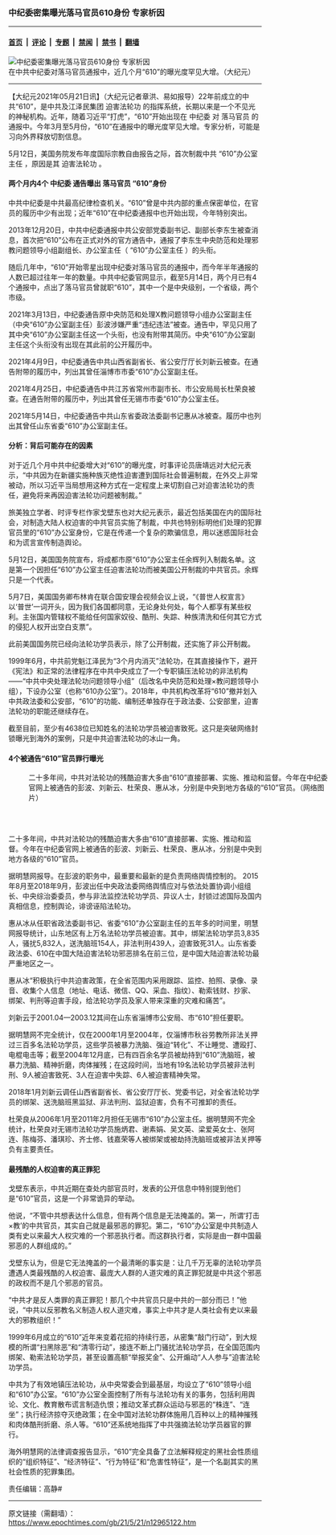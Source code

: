 ### 中纪委密集曝光落马官员610身份 专家析因

---

#### [首页](../../../..?n12965122) &nbsp;|&nbsp; [评论](../../../../../epoch-comment?n12965122) &nbsp;|&nbsp; [专题](../../../../../epoch-special?n12965122) &nbsp;|&nbsp; [禁闻](../../../../../epoch-news?n12965122) &nbsp;|&nbsp; [禁书](../../../../../books?n12965122) &nbsp;|&nbsp; [翻墙](https://github.com/gfw-breaker/nogfw/blob/master/README.md?n12965122)


<div><img alt="中纪委密集曝光落马官员610身份 专家析因" class="attachment-djy_600_400 size-djy_600_400 wp-post-image" src="https://i.epochtimes.com/assets/uploads/2021/05/id12965299-610-picture-600x400.jpg"/>
<div class="caption">
 在中共中纪委对落马官员通报中，近几个月“610”的曝光度罕见大增。（大纪元）
</div></div><hr/><div class="post_content" id="artbody" itemprop="articleBody">
 <!-- article content begin -->
 <p>
  【大纪元2021年05月21日讯】（大纪元记者章洪、易如报导）22年前成立的中共“610”，是中共及江泽民集团
  <ok href="https://www.epochtimes.com/gb/tag/%E8%BF%AB%E5%AE%B3%E6%B3%95%E8%BD%AE%E5%8A%9F.html">
   迫害法轮功
  </ok>
  的指挥系统，长期以来是一个不见光的神秘机构。近年，随着习近平“打虎”，“610”开始出现在
  <ok href="https://www.epochtimes.com/gb/tag/%E4%B8%AD%E7%BA%AA%E5%A7%94.html">
   中纪委
  </ok>
  对
  <ok href="https://www.epochtimes.com/gb/tag/%E8%90%BD%E9%A9%AC%E5%AE%98%E5%91%98.html">
   落马官员
  </ok>
  的通报中。今年3月至5月份，“610”在通报中的曝光度罕见大增。专家分析，可能是习向外界释放切割信息。
 </p>
 <p>
  5月12日，美国务院发布年度国际宗教自由报告之际，首次制裁中共
  <ok href="https://www.epochtimes.com/gb/tag/%E2%80%9C610%E2%80%9D%E5%8A%9E%E5%85%AC%E5%AE%A4%E4%B8%BB%E4%BB%BB.html">
   “610”办公室主任
  </ok>
  ，原因是其
  <ok href="https://www.epochtimes.com/gb/tag/%E8%BF%AB%E5%AE%B3%E6%B3%95%E8%BD%AE%E5%8A%9F.html">
   迫害法轮功
  </ok>
  。
 </p>
 <h4>
  两个月内4个
  <ok href="https://www.epochtimes.com/gb/tag/%E4%B8%AD%E7%BA%AA%E5%A7%94.html">
   中纪委
  </ok>
  通告曝出
  <ok href="https://www.epochtimes.com/gb/tag/%E8%90%BD%E9%A9%AC%E5%AE%98%E5%91%98.html">
   落马官员
  </ok>
  “610”身份
 </h4>
 <p>
  中共中纪委是中共最高纪律检查机关。“610”曾是中共内部的重点保密单位，在官员的履历中少有出现；近年“610”在中纪委通报中也开始出现，今年特别突出。
 </p>
 <p>
  2013年12月20日，中共中纪委通报中共公安部党委副书记、副部长李东生被查消息，首次把“610”公布在正式对外的官方通告中，通报了李东生中央防范和处理邪教问题领导小组副组长、办公室主任（
  <ok href="https://www.epochtimes.com/gb/tag/%E2%80%9C610%E2%80%9D%E5%8A%9E%E5%85%AC%E5%AE%A4%E4%B8%BB%E4%BB%BB.html">
   “610”办公室主任
  </ok>
  ）的头衔。
 </p>
 <p>
  随后几年中，“610”开始零星出现中纪委对落马官员的通报中，而今年半年通报的人数已超过往年一年的数量。中共中纪委官网显示，截至5月14日，两个月已有4个通报中，点出了落马官员曾就职“610”，其中一个是中央级别，一个省级，两个市级。
 </p>
 <p>
  2021年3月13日，中纪委通告原中央防范和处理X教问题领导小组办公室副主任（中央“610”办公室副主任）彭波涉嫌严重“违纪违法”被查。通告中，罕见只用了其中央“610”办公室副主任这一个头衔，也没有附带其简历。中央“610”办公室副主任这个头衔没有出现在其此前的公开履历中。
 </p>
 <p>
  2021年4月9日，中纪委通告中共山西省副省长、省公安厅厅长刘新云被查。在通告附带的履历中，列出其曾任淄博市市委“610”办公室副主任。
 </p>
 <p>
  2021年4月25日，中纪委通告中共江苏省常州市副市长、市公安局局长杜荣良被查。在通告附带的履历中，列出其曾任无锡市市委“610”办公室主任。
 </p>
 <p>
  2021年5月14日，中纪委通告中共山东省委政法委副书记惠从冰被查。履历中也列出其曾任山东省委“610”办公室副主任。
 </p>
 <h4>
  分析：背后可能存在的因素
 </h4>
 <p>
  对于近几个月中共中纪委增大对“610”的曝光度，时事评论员唐靖远对大纪元表示，“中共因为在新疆实施种族灭绝性迫害遭到国际社会普遍制裁，在外交上非常被动，所以习近平当局想用这种方式在一定程度上来切割自己对迫害法轮功的责任，避免将来再因迫害法轮功问题被制裁。”
 </p>
 <p>
  旅美独立学者、时评专栏作家戈壁东也对大纪元表示，最近包括美国在内的国际社会，对制造大陆人权迫害的中共官员实施了制裁，中共也特别标明他们处理的犯罪官员里的“610”办公室身份，它是在传递一个复杂的欺骗信息，用以迷惑国际社会和为谎言宣传制造舆论。
 </p>
 <p>
  5月12日，美国国务院宣布，将成都市原“610”办公室主任余辉列入制裁名单。这是第一个因担任“610”办公室主任迫害法轮功而被美国公开制裁的中共官员。余辉只是一个代表。
 </p>
 <p>
  5月7日，美国国务卿布林肯在联合国安理会视频会议上说，“《普世人权宣言》以‘普世’一词开头，因为我们各国都同意，无论身处何处，每个人都享有某些权利。主张国内管辖权不能给任何国家奴役、酷刑、失踪、种族清洗和任何其它方式的侵犯人权开出空白支票”。
 </p>
 <p>
  此前美国国务院已经向法轮功学员表示，除了公开制裁，还实施了非公开制裁。
 </p>
 <p>
  1999年6月，中共前党魁江泽民为“3个月内消灭”法轮功，在其直接操作下，避开《宪法》和正常的法律程序在中共中央成立了一个专职镇压法轮功的非法机构——“中共中央处理法轮功问题领导小组”（后改名中央防范和处理×教问题领导小组），下设办公室（也称“610办公室”）。2018年，中共机构改革将“610”撤并划入中共政法委和公安部，“610”的功能、编制还单独存在于政法委、公安部里，迫害法轮功的职能还继续存在。
 </p>
 <p>
  截至目前，至少有4638位已知姓名的法轮功学员被迫害致死。这只是突破网络封锁曝光到海外的案例，只是中共迫害法轮功的冰山一角。
 </p>
 <h4>
  4个被通告“610”官员罪行曝光
 </h4>
 <figure aria-describedby="caption-attachment-12967405" class="wp-caption aligncenter" id="attachment_12967405" style="width: 600px">
  <ok href="https://i.epochtimes.com/assets/uploads/2021/05/id12967405-4-610-1.jpg" target="_blank">
   <img alt="" class="size-large wp-image-12967405" src="https://i.epochtimes.com/assets/uploads/2021/05/id12967405-4-610-1-600x280.jpg"/>
  </ok>
  <br/><figcaption class="wp-caption-text" id="caption-attachment-12967405">
   二十多年间，中共对法轮功的残酷迫害大多由“610”直接部署、实施、推动和监督。今年在中纪委官网上被通告的彭波、刘新云、杜荣良、惠从冰，分别是中央到地方各级的“610”官员。（网络图片）
  </figcaption><br/>
 </figure><br/>
 <p>
  二十多年间，中共对法轮功的残酷迫害大多由“610”直接部署、实施、推动和监督。今年在中纪委官网上被通告的彭波、刘新云、杜荣良、惠从冰，分别是中央到地方各级的“610”官员。
 </p>
 <p>
  据明慧网报导。在彭波的职务中，最重要和最新的是负责网络舆情控制的。 2015年8月至2018年9月，彭波出任中央政法委网络舆情应对与依法处置协调小组组长、中央综治委委员，参与非法监控法轮功学员、异议人士，封锁过滤国际及国内真相信息，控制舆论，诽谤诬陷法轮功。
 </p>
 <p>
  惠从冰从任职省政法委副书记、省委“610”办公室副主任的五年多的时间里，明慧网报导统计，山东地区有上万名法轮功学员被迫害。其中，绑架法轮功学员3,835人，骚扰5,832人，送洗脑班154人，非法判刑439人，迫害致死31人。山东省委政法委、610在中国大陆迫害法轮功邪恶排名在前三位，是中国大陆迫害法轮功最严重地区之一。
 </p>
 <p>
  惠从冰“积极执行中共迫害政策，在全省范围内采用跟踪、监控、拍照、录像、录音、收集个人信息（地址、电话、微信、QQ、采血、指纹）、勒索钱财、抄家、绑架、判刑等迫害手段，给法轮功学员及家人带来深重的灾难和痛苦”。
 </p>
 <p>
  刘新云于2001.04—2003.12其间在山东省淄博市公安局、市“610”担任要职。
 </p>
 <p>
  据明慧网不完全统计，仅在2000年1月至2004年，仅淄博市秋谷劳教所非法关押过三百多名法轮功学员，这些学员被暴力洗脑、强迫“转化”、不让睡觉、遭殴打、电棍电击等；截至2004年12月底，已有四百余名学员被劫持到“610”洗脑班，被暴力洗脑、精神折磨，肉体摧残；在这段时间，当地有19名法轮功学员被非法判刑、9人被迫害致死、3人在迫害中失踪、6人被迫害精神失常。
 </p>
 <p>
  2018年1月刘新云调任山西省副省长、省公安厅厅长、党委书记，对全省法轮功学员的绑架、送洗脑班黑监狱、非法判刑、监狱迫害，负有不可推卸的责任。
 </p>
 <p>
  杜荣良从2006年1月至2011年2月担任无锡市“610”办公室主任。据明慧网不完全统计，杜荣良对无锡市法轮功学员施炳君、谢素娟、吴文英、梁爱英女士、张阿连、陈梅芬、潘琪珍、齐士修、钱嘉荣等人被绑架或被劫持洗脑班或被非法关押等负有主要责任。
 </p>
 <h4>
  最残酷的人权迫害的真正罪犯
 </h4>
 <p>
  戈壁东表示，中共近期在查处内部官员时，发表的公开信息中特别提到他们是“610”官员，这是一个非常诡异的举动。
 </p>
 <p>
  他说，“不管中共想表达什么信息，但有两个信息是无法掩盖的。第一，所谓‘打击×教’的中共官员，其实自己就是最邪恶的罪犯。第二，“610”办公室是中共制造人类有史以来最大人权灾难的一个邪恶执行者。而这群执行者，实际是由一群中国最邪恶的人群组成的。”
 </p>
 <p>
  戈壁东认为，但是它无法掩盖的一个最清晰的事实是：让几千万无辜的法轮功学员遭遇人类最残酷的人权迫害、最庞大人群的人道灾难的真正罪犯就是中共这个邪恶的政权而不是几个邪恶的官员。
 </p>
 <p>
  “中共才是反人类罪的真正罪犯！那几个中共官员只是中共的一部分而已！”他说，“中共以反邪教名义制造人权人道灾难，事实上中共才是人类社会有史以来最大的邪教组织！”
 </p>
 <p>
  1999年6月成立的“610”近年来变着花招的持续行恶，从密集“敲门行动”，到大规模的所谓“扫黑除恶”和“清零行动”，接连不断上门骚扰法轮功学员，在全国范围内绑架、勒索法轮功学员，甚至设置高额“举报奖金”、公开煽动“人人参与”迫害法轮功学员。
 </p>
 <p>
  中共为了有效地镇压法轮功，从中央常委会到最基层，均设立了“610”领导小组和“610”办公室。“610”办公室全面控制了所有与法轮功有关的事务，包括利用舆论、文化、教育散布谎言制造仇恨；推动文革式群众运动与邪恶的“株连”、“连坐”；执行经济掠夺灭绝政策；在全中国对法轮功群体施用几百种以上的精神摧残和肉体酷刑折磨、杀人等。“610”还系统地指挥了中共强摘法轮功学员器官的罪行。
 </p>
 <p>
  海外明慧网的法律调查报告显示，“610”完全具备了立法解释规定的黑社会性质组织的“组织特征”、“经济特征”、“行为特征”和“危害性特征”，是一个名副其实的黑社会性质的犯罪集团。
 </p>
 <p>
  责任编辑：高静#
 </p>
 <!-- article content end -->
 <div id="below_article_ad">
 </div>
</div>


---

原文链接（需翻墙）：https://www.epochtimes.com/gb/21/5/21/n12965122.htm